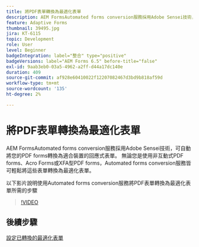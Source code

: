 ```yaml
---
title: 將PDF表單轉換為最適化表單
description: AEM FormsAutomated forms conversion服務採用Adobe Sensei技術，可自動將您的PDF forms轉換為適合裝置的回應式表單。 無論您是使用非互動式PDF forms、Acro Forms或XFA型PDF forms，Automated forms conversion服務皆可輕鬆將這些表單轉換為最適化表單。
feature: Adaptive Forms
thumbnail: 39495.jpg
jira: KT-6115
topic: Development
role: User
level: Beginner
badgeIntegration: label="整合" type="positive"
badgeVersions: label="AEM Forms 6.5" before-title="false"
exl-id: 9aab3eb0-03a5-4962-a2ff-d44a17dc140e
duration: 409
source-git-commit: af928e60410022f12207082467d3bd9b818af59d
workflow-type: tm+mt
source-wordcount: '135'
ht-degree: 2%

---
```


# 將PDF表單轉換為最適化表單

AEM FormsAutomated forms conversion服務採用Adobe Sensei技術，可自動將您的PDF forms轉換為適合裝置的回應式表單。 無論您是使用非互動式PDF forms、Acro Forms或XFA型PDF forms，Automated forms conversion服務皆可輕鬆將這些表單轉換為最適化表單。

以下影片說明使用Automated forms conversion服務將PDF表單轉換為最適化表單所需的步驟

>[!VIDEO](https://video.tv.adobe.com/v/39495?quality=12&learn=on)

## 後續步驟

[設定已轉換的最適化表單](./configure-converted-adaptive-form.md)